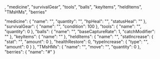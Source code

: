 , "medicine", "survivalGear", "tools", "balls", "keyItems", "heldItems", "TMsHMs", "berries"

"medicine": {
		"name": "",
		"quantity": "",
		"hpHeal": "",
		"statusHeal": ""
	},
	"survivalGear": {
		"name": "",
		"condition": 100
	},
	"tools": {
		"name": "",
		"quantity": 0
	},
	"balls": {
		"name": "",
		"baseCaptureRate": 1,
		"catchModifier": ""
	},
	"keyItems": {
		"name": ""
	},
	"heldItems": {
		"name": "",
		"statIncrease": {
			"stat": "",
			"amount": 0
		},
		"healthRestore": 0,
		"typeIncrease": {
			"type": "",
			"amount": 0
		}
	},
	"TMsHMs": {
		"name": "",
		"move": "",
		"quantity": 0
	},
	"berries": {
		"name": "#"
	}
